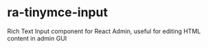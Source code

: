 # ra-tinymce-input
Rich Text Input component for React Admin, useful for editing HTML content in admin GUI
